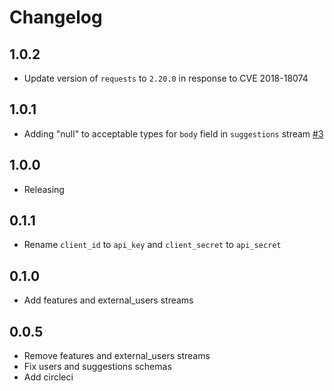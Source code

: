 # Changelog

## 1.0.2
  * Update version of `requests` to `2.20.0` in response to CVE 2018-18074

## 1.0.1
  * Adding "null" to acceptable types for `body` field in `suggestions` stream [#3](https://github.com/singer-io/tap-uservoice/pull/3)

## 1.0.0
  * Releasing

## 0.1.1
  * Rename `client_id` to `api_key` and `client_secret` to `api_secret`

## 0.1.0
  * Add features and external_users streams

## 0.0.5
  * Remove features and external_users streams
  * Fix users and suggestions schemas
  * Add circleci
